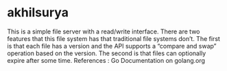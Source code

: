 # akhilsurya

This is a simple file server with a read/write interface. There are two features that this file system has that traditional file systems don’t. The first is that each file has a version and the API supports a “compare and swap” operation based on the version. The second is that files can optionally expire after some time.
References : Go Documentation on golang.org
